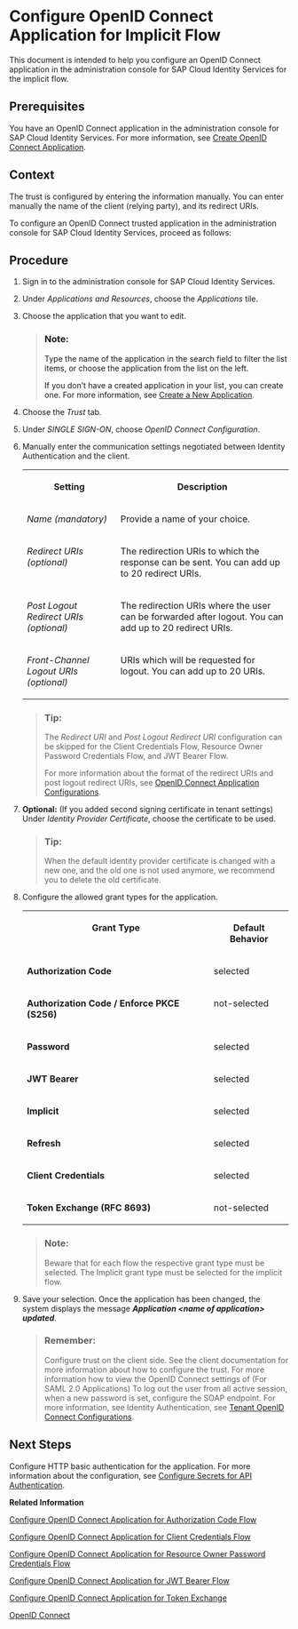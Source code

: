 <!-- copy26090fd09c064d898032da50037e5bec -->

# Configure OpenID Connect Application for Implicit Flow

This document is intended to help you configure an OpenID Connect application in the administration console for SAP Cloud Identity Services for the implicit flow.



<a name="copy26090fd09c064d898032da50037e5bec__prereq_grq_3jn_v2b"/>

## Prerequisites

You have an OpenID Connect application in the administration console for SAP Cloud Identity Services. For more information, see [Create OpenID Connect Application](create-openid-connect-application-62fb1c3.md).



## Context

The trust is configured by entering the information manually. You can enter manually the name of the client \(relying party\), and its redirect URIs.

To configure an OpenID Connect trusted application in the administration console for SAP Cloud Identity Services, proceed as follows:



<a name="copy26090fd09c064d898032da50037e5bec__steps_ksg_x2m_fp"/>

## Procedure

1.  Sign in to the administration console for SAP Cloud Identity Services.

2.  Under *Applications and Resources*, choose the *Applications* tile.

3.  Choose the application that you want to edit.

    > ### Note:  
    > Type the name of the application in the search field to filter the list items, or choose the application from the list on the left.
    > 
    > If you don’t have a created application in your list, you can create one. For more information, see [Create a New Application](create-a-new-application-0d4b255.md).

4.  Choose the *Trust* tab.

5.  Under *SINGLE SIGN-ON*, choose *OpenID Connect Configuration*.

6.  Manually enter the communication settings negotiated between Identity Authentication and the client.


    <table>
    <tr>
    <th valign="top">

    Setting


    
    </th>
    <th valign="top">

    Description


    
    </th>
    </tr>
    <tr>
    <td valign="top">

    *Name \(mandatory\)*


    
    </td>
    <td valign="top">

    Provide a name of your choice.


    
    </td>
    </tr>
    <tr>
    <td valign="top">

    *Redirect URIs \(optional\)*


    
    </td>
    <td valign="top">

    The redirection URIs to which the response can be sent. You can add up to 20 redirect URIs.


    
    </td>
    </tr>
    <tr>
    <td valign="top">

    *Post Logout Redirect URIs \(optional\)*


    
    </td>
    <td valign="top">

    The redirection URIs where the user can be forwarded after logout. You can add up to 20 redirect URIs.


    
    </td>
    </tr>
    <tr>
    <td valign="top">

    *Front-Channel Logout URIs \(optional\)*


    
    </td>
    <td valign="top">

    URIs which will be requested for logout. You can add up to 20 URIs.


    
    </td>
    </tr>
    </table>
    
    > ### Tip:  
    > The *Redirect URI* and *Post Logout Redirect URI* configuration can be skipped for the Client Credentials Flow, Resource Owner Password Credentials Flow, and JWT Bearer Flow.
    > 
    > For more information about the format of the redirect URIs and post logout redirect URIs, see [OpenID Connect Application Configurations](openid-connect-application-configurations-1ae324e.md).

7.  **Optional:** \(If you added second signing certificate in tenant settings\) Under *Identity Provider Certificate*, choose the certificate to be used.

    > ### Tip:  
    > When the default identity provider certificate is changed with a new one, and the old one is not used anymore, we recommend you to delete the old certificate.

8.  Configure the allowed grant types for the application.


    <table>
    <tr>
    <th valign="top">

    Grant Type


    
    </th>
    <th valign="top">

    Default Behavior


    
    </th>
    </tr>
    <tr>
    <td valign="top">

    **Authorization Code**


    
    </td>
    <td valign="top">

    selected


    
    </td>
    </tr>
    <tr>
    <td valign="top">

    **Authorization Code / Enforce PKCE \(S256\)**


    
    </td>
    <td valign="top">

    not-selected


    
    </td>
    </tr>
    <tr>
    <td valign="top">

    **Password**


    
    </td>
    <td valign="top">

    selected


    
    </td>
    </tr>
    <tr>
    <td valign="top">

    **JWT Bearer**


    
    </td>
    <td valign="top">

    selected


    
    </td>
    </tr>
    <tr>
    <td valign="top">

    **Implicit**


    
    </td>
    <td valign="top">

    selected


    
    </td>
    </tr>
    <tr>
    <td valign="top">

    **Refresh**


    
    </td>
    <td valign="top">

    selected


    
    </td>
    </tr>
    <tr>
    <td valign="top">

    **Client Credentials**


    
    </td>
    <td valign="top">

    selected


    
    </td>
    </tr>
    <tr>
    <td valign="top">

    **Token Exchange \(RFC 8693\)**


    
    </td>
    <td valign="top">

    not-selected


    
    </td>
    </tr>
    </table>
    
    > ### Note:  
    > Beware that for each flow the respective grant type must be selected. The Implicit grant type must be selected for the implicit flow.

9.  Save your selection. Once the application has been changed, the system displays the message ***Application <name of application\> updated***.

    > ### Remember:  
    > Configure trust on the client side. See the client documentation for more information about how to configure the trust. For more information how to view the OpenID Connect settings of \(For SAML 2.0 Applications\) To log out the user from all active session, when a new password is set, configure the SOAP endpoint. For more information, see Identity Authentication, see [Tenant OpenID Connect Configurations](tenant-openid-connect-configurations-3d6abcc.md).




<a name="copy26090fd09c064d898032da50037e5bec__postreq_yqs_gkf_5fb"/>

## Next Steps

Configure HTTP basic authentication for the application. For more information about the configuration, see [Configure Secrets for API Authentication](configure-secrets-for-api-authentication-5c3c35e.md).

**Related Information**  


[Configure OpenID Connect Application for Authorization Code Flow](configure-openid-connect-application-for-authorization-code-flow-72c478e.md "This document is intended to help you configure an OpenID Connect application in the administration console for SAP Cloud Identity Services for the authorization code flow.")

[Configure OpenID Connect Application for Client Credentials Flow](configure-openid-connect-application-for-client-credentials-flow-3e409d8.md "This document is intended to help you configure an OpenID Connect application in the administration console for SAP Cloud Identity Services for the client credentials flow.")

[Configure OpenID Connect Application for Resource Owner Password Credentials Flow](configure-openid-connect-application-for-resource-owner-password-credentials-flow-cafba77.md "This document is intended to help you configure an OpenID Connect application in the administration console for SAP Cloud Identity Services for the resource owner password credentials flow.")

[Configure OpenID Connect Application for JWT Bearer Flow](configure-openid-connect-application-for-jwt-bearer-flow-e42fb4d.md "This document is intended to help you configure an OpenID Connect application in the administration console for SAP Cloud Identity Services for the JWT bearer flow.")

[Configure OpenID Connect Application for Token Exchange](configure-openid-connect-application-for-token-exchange-351866e.md "This document is intended to help you configure an OpenID Connect application in the administration console for SAP Cloud Identity Services for the Token Exchange flow.")

[OpenID Connect](openid-connect-a789c9c.md "You can use Identity Authentication for authentication in OpenID Connect protected applications.")

